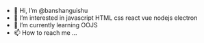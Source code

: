 - 👋 Hi, I’m @banshanguishu
- 👀 I’m interested in javascript HTML css react vue nodejs electron
- 🌱 I’m currently learning OOJS
- 📫 How to reach me ...
<!---
banshanguishu/banshanguishu is a ✨ special ✨ repository because its `README.md` (this file) appears on your GitHub profile.
You can click the Preview link to take a look at your changes.
--->
